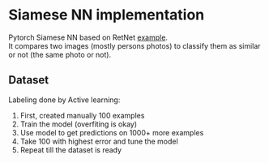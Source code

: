 # Siamese NN implementation
Pytorch Siamese NN based on RetNet [example](https://github.com/pytorch/examples/tree/main/siamese_network).<br/>
It compares two images (mostly persons photos) to classify them as similar or not (the same photo or not).

## Dataset
Labeling done by Active learning:
1) First, created manually 100 examples
2) Train the model (overfiting is okay)
3) Use model to get predictions  on 1000+ more examples
4) Take 100 with highest error and tune the model
5) Repeat till the dataset is ready

